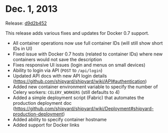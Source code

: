 # Dec. 1, 2013
Release: [d9d2b452](https://github.com/shipyard/shipyard/commit/d9d2b452)

This release adds various fixes and updates for Docker 0.7 support.

* All container operations now use full container IDs (will still show short IDs in UI)
* Fixed issue with Docker 0.7 hosts (related to container IDs) where new containers would not save the description
* Fixes responsive UI issues (login and menus on small devices)
* Ability to login via API (`POST` to `/api/login`)
* Updated API docs with new API login details (https://github.com/shipyard/shipyard/wiki/API#authentication)
* Added new container environment variable to specify the number of Celery workers: `CELERY_WORKERS` (still defaults to 4)
* Added a simple deployment script (Fabric) that automates the production deployment doc (https://github.com/shipyard/shipyard/wiki/Deployment#shipyard-production-deployment)
* Added ability to specify container hostname
* Added support for Docker links

